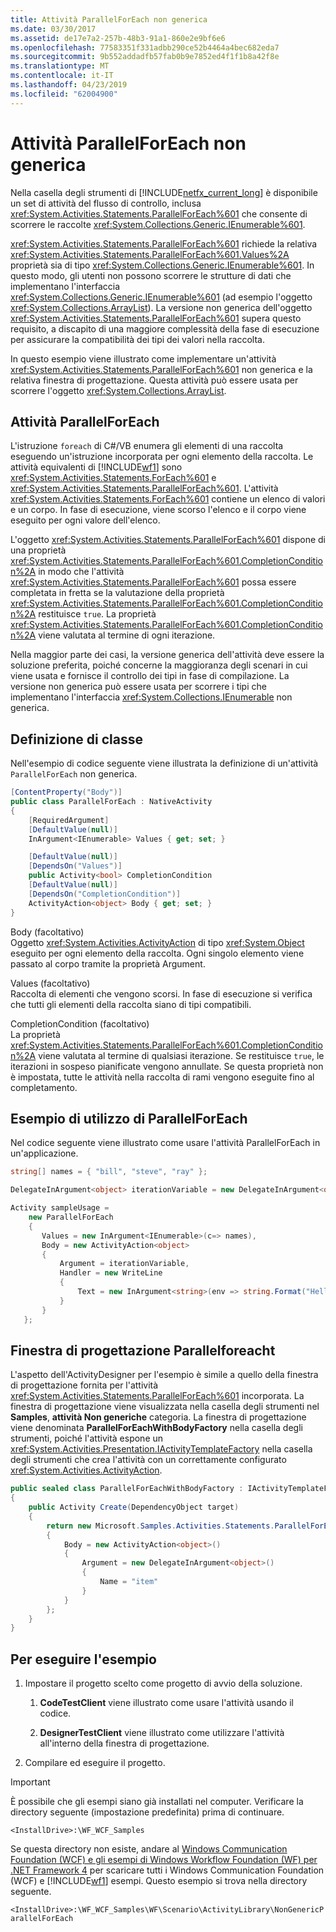 ```yaml
---
title: Attività ParallelForEach non generica
ms.date: 03/30/2017
ms.assetid: de17e7a2-257b-48b3-91a1-860e2e9bf6e6
ms.openlocfilehash: 77583351f331adbb290ce52b4464a4bec682eda7
ms.sourcegitcommit: 9b552addadfb57fab0b9e7852ed4f1f1b8a42f8e
ms.translationtype: MT
ms.contentlocale: it-IT
ms.lasthandoff: 04/23/2019
ms.locfileid: "62004900"
---
```

# <a name="non-generic-parallelforeach"></a>Attività ParallelForEach non generica

Nella casella degli strumenti di [!INCLUDE[netfx_current_long](../../../../includes/netfx-current-long-md.md)] è disponibile un set di attività del flusso di controllo, inclusa <xref:System.Activities.Statements.ParallelForEach%601> che consente di scorrere le raccolte <xref:System.Collections.Generic.IEnumerable%601>.

<xref:System.Activities.Statements.ParallelForEach%601> richiede la relativa <xref:System.Activities.Statements.ParallelForEach%601.Values%2A> proprietà sia di tipo <xref:System.Collections.Generic.IEnumerable%601>. In questo modo, gli utenti non possono scorrere le strutture di dati che implementano l'interfaccia <xref:System.Collections.Generic.IEnumerable%601> (ad esempio l'oggetto <xref:System.Collections.ArrayList>). La versione non generica dell'oggetto <xref:System.Activities.Statements.ParallelForEach%601> supera questo requisito, a discapito di una maggiore complessità della fase di esecuzione per assicurare la compatibilità dei tipi dei valori nella raccolta.

In questo esempio viene illustrato come implementare un'attività <xref:System.Activities.Statements.ParallelForEach%601> non generica e la relativa finestra di progettazione. Questa attività può essere usata per scorrere l'oggetto <xref:System.Collections.ArrayList>.

## <a name="parallelforeach-activity"></a>Attività ParallelForEach

L'istruzione `foreach` di C#/VB enumera gli elementi di una raccolta eseguendo un'istruzione incorporata per ogni elemento della raccolta. Le attività equivalenti di [!INCLUDE[wf1](../../../../includes/wf1-md.md)] sono <xref:System.Activities.Statements.ForEach%601> e <xref:System.Activities.Statements.ParallelForEach%601>. L'attività <xref:System.Activities.Statements.ForEach%601> contiene un elenco di valori e un corpo. In fase di esecuzione, viene scorso l'elenco e il corpo viene eseguito per ogni valore dell'elenco.

L'oggetto <xref:System.Activities.Statements.ParallelForEach%601> dispone di una proprietà <xref:System.Activities.Statements.ParallelForEach%601.CompletionCondition%2A> in modo che l'attività <xref:System.Activities.Statements.ParallelForEach%601> possa essere completata in fretta se la valutazione della proprietà <xref:System.Activities.Statements.ParallelForEach%601.CompletionCondition%2A> restituisce `true`. La proprietà <xref:System.Activities.Statements.ParallelForEach%601.CompletionCondition%2A> viene valutata al termine di ogni iterazione.

Nella maggior parte dei casi, la versione generica dell'attività deve essere la soluzione preferita, poiché concerne la maggioranza degli scenari in cui viene usata e fornisce il controllo dei tipi in fase di compilazione. La versione non generica può essere usata per scorrere i tipi che implementano l'interfaccia <xref:System.Collections.IEnumerable> non generica.

## <a name="class-definition"></a>Definizione di classe

Nell'esempio di codice seguente viene illustrata la definizione di un'attività `ParallelForEach` non generica.

```csharp
[ContentProperty("Body")]
public class ParallelForEach : NativeActivity
{
    [RequiredArgument]
    [DefaultValue(null)]
    InArgument<IEnumerable> Values { get; set; }

    [DefaultValue(null)]
    [DependsOn("Values")]
    public Activity<bool> CompletionCondition
    [DefaultValue(null)]
    [DependsOn("CompletionCondition")]
    ActivityAction<object> Body { get; set; }
}
```

Body (facoltativo) \
Oggetto <xref:System.Activities.ActivityAction> di tipo <xref:System.Object> eseguito per ogni elemento della raccolta. Ogni singolo elemento viene passato al corpo tramite la proprietà Argument.

Values (facoltativo) \
Raccolta di elementi che vengono scorsi. In fase di esecuzione si verifica che tutti gli elementi della raccolta siano di tipi compatibili.

CompletionCondition (facoltativo) \
La proprietà <xref:System.Activities.Statements.ParallelForEach%601.CompletionCondition%2A> viene valutata al termine di qualsiasi iterazione. Se restituisce `true`, le iterazioni in sospeso pianificate vengono annullate. Se questa proprietà non è impostata, tutte le attività nella raccolta di rami vengono eseguite fino al completamento.

## <a name="example-of-using-parallelforeach"></a>Esempio di utilizzo di ParallelForEach

Nel codice seguente viene illustrato come usare l'attività ParallelForEach in un'applicazione.

```csharp
string[] names = { "bill", "steve", "ray" };

DelegateInArgument<object> iterationVariable = new DelegateInArgument<object>() { Name = "iterationVariable" };

Activity sampleUsage =
    new ParallelForEach
    {
       Values = new InArgument<IEnumerable>(c=> names),
       Body = new ActivityAction<object>
       {
           Argument = iterationVariable,
           Handler = new WriteLine
           {
               Text = new InArgument<string>(env => string.Format("Hello {0}",                                                               iterationVariable.Get(env)))
           }
       }
   };
```

## <a name="parallelforeach-designer"></a>Finestra di progettazione Parallelforeacht

L'aspetto dell'ActivityDesigner per l'esempio è simile a quello della finestra di progettazione fornita per l'attività <xref:System.Activities.Statements.ParallelForEach%601> incorporata. La finestra di progettazione viene visualizzata nella casella degli strumenti nel **Samples**, **attività Non generiche** categoria. La finestra di progettazione viene denominata **ParallelForEachWithBodyFactory** nella casella degli strumenti, poiché l'attività espone un <xref:System.Activities.Presentation.IActivityTemplateFactory> nella casella degli strumenti che crea l'attività con un correttamente configurato <xref:System.Activities.ActivityAction>.

```csharp
public sealed class ParallelForEachWithBodyFactory : IActivityTemplateFactory
{
    public Activity Create(DependencyObject target)
    {
        return new Microsoft.Samples.Activities.Statements.ParallelForEach()
        {
            Body = new ActivityAction<object>()
            {
                Argument = new DelegateInArgument<object>()
                {
                    Name = "item"
                }
            }
        };
    }
}
```

## <a name="to-run-the-sample"></a>Per eseguire l'esempio

1. Impostare il progetto scelto come progetto di avvio della soluzione.

    1. **CodeTestClient** viene illustrato come usare l'attività usando il codice.

    2. **DesignerTestClient** viene illustrato come utilizzare l'attività all'interno della finestra di progettazione.

2. Compilare ed eseguire il progetto.

> [!IMPORTANT]
> È possibile che gli esempi siano già installati nel computer. Verificare la directory seguente (impostazione predefinita) prima di continuare.
>
> `<InstallDrive>:\WF_WCF_Samples`
>
> Se questa directory non esiste, andare al [Windows Communication Foundation (WCF) e gli esempi di Windows Workflow Foundation (WF) per .NET Framework 4](https://go.microsoft.com/fwlink/?LinkId=150780) per scaricare tutti i Windows Communication Foundation (WCF) e [!INCLUDE[wf1](../../../../includes/wf1-md.md)] esempi. Questo esempio si trova nella directory seguente.
>
> `<InstallDrive>:\WF_WCF_Samples\WF\Scenario\ActivityLibrary\NonGenericParallelForEach`